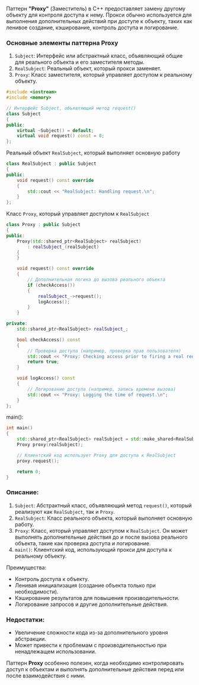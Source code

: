 Паттерн **"Proxy"** (Заместитель) в C++ предоставляет замену другому объекту для контроля доступа к нему. Прокси обычно используется для выполнения дополнительных действий при доступе к объекту, таких как ленивое создание, кэширование, контроль доступа и логирование.

### Основные элементы паттерна Proxy

1. `Subject`: Интерфейс или абстрактный класс, объявляющий общие для реального объекта и его заместителя методы.
2. `RealSubject`: Реальный объект, который прокси заменяет.
3. `Proxy`: Класс заместителя, который управляет доступом к реальному объекту.
```cpp
#include <iostream>
#include <memory>

// Интерфейс Subject, объявляющий метод request()
class Subject
{
public:
    virtual ~Subject() = default;
    virtual void request() const = 0;
};
```
Реальный объект `RealSubject`, который выполняет основную работу
```cpp
class RealSubject : public Subject
{
public:
    void request() const override
    {
        std::cout << "RealSubject: Handling request.\n";
    }
};
```
Класс `Proxy`, который управляет доступом к `RealSubject`
```cpp
class Proxy : public Subject
{
public:
    Proxy(std::shared_ptr<RealSubject> realSubject)
        : realSubject_(realSubject)
    {
    }

    void request() const override
    {
        // Дополнительная логика до вызова реального объекта
        if (checkAccess())
        {
            realSubject_->request();
            logAccess();
        }
    }

private:
    std::shared_ptr<RealSubject> realSubject_;

    bool checkAccess() const
    {
        // Проверка доступа (например, проверка прав пользователя)
        std::cout << "Proxy: Checking access prior to firing a real request.\n";
        return true;
    }

    void logAccess() const
    {
        // Логирование доступа (например, запись времени вызова)
        std::cout << "Proxy: Logging the time of request.\n";
    }
};
```
main():
```cpp
int main()
{
    std::shared_ptr<RealSubject> realSubject = std::make_shared<RealSubject>();
    Proxy proxy(realSubject);

    // Клиентский код использует Proxy для доступа к RealSubject
    proxy.request();

    return 0;
}
```
### Описание:
1. `Subject`: Абстрактный класс, объявляющий метод `request()`, который реализуют как `RealSubject`, так и `Proxy`.
2. `RealSubject`: Класс реального объекта, который выполняет основную работу.
3. `Proxy`: Класс, который управляет доступом к `RealSubject`. Он может выполнять дополнительные действия до и после вызова реального объекта, такие как проверка доступа и логирование.
4. `main()`: Клиентский код, использующий прокси для доступа к реальному объекту.

 Преимущества:
- Контроль доступа к объекту.
- Ленивая инициализация (создание объекта только при необходимости).
- Кэширование результатов для повышения производительности.
- Логирование запросов и другие дополнительные действия.

### Недостатки:
- Увеличение сложности кода из-за дополнительного уровня абстракции.
- Может привести к проблемам с производительностью при ненадлежащем использовании.

Паттерн **Proxy** особенно полезен, когда необходимо контролировать доступ к объектам и выполнять дополнительные действия перед или после взаимодействия с ними.